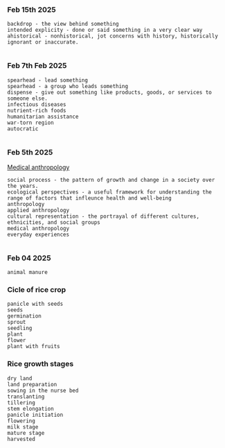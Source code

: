 ### Feb 15th 2025
```
backdrop - the view behind something
intended explicity - done or said something in a very clear way
ahistorical - nonhistorical, jot concerns with history, historically ignorant or inaccurate.


```


### Feb 7th Feb 2025
```
spearhead - lead something
spearhead - a group who leads something
dispense - give out something like products, goods, or services to someone else.
infectious diseases
nutrient-rich foods
humanitarian assistance
war-torn region
autocratic


```



### Feb 5th 2025 
[Medical anthropology](https://en.wikipedia.org/wiki/Medical_anthropology)
```
social process - the pattern of growth and change in a society over the years.
ecological perspectives - a useful framework for understanding the range of factors that infleunce health and well-being
anthropology
applied anthropology
cultural representation - the portrayal of different cultures, ethnicities, and social groups
medical anthropology
everyday experiences


```


### Feb 04 2025 
```
animal manure
```

### Cicle of rice crop 
```
panicle with seeds
seeds
germination
sprout
seedling
plant
flower
plant with fruits
```


### Rice growth stages
```
dry land
land preparation
sowing in the nurse bed
translanting
tillering
stem elongation
panicle initiation
flowering
milk stage
mature stage
harvested
```
